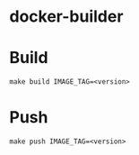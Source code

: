 # docker-builder

# Build
```
make build IMAGE_TAG=<version>
```

# Push
```
make push IMAGE_TAG=<version>
```